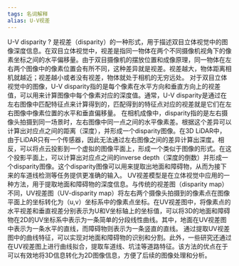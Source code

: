 ```yaml
---
tags: 名词解释
alias: U-V视差
---
```


U-V disparity
?
是视差（disparity）的一种形式，用于描述双目立体视觉中的图像深度信息。在双目立体视觉中，视差是指同一物体在两个不同摄像机视角下的像素坐标之间的水平偏移量。由于双目摄像机的摆放位置和成像原理，同一物体在左右两个图像中的像素位置会有所不同，这种差异就是视差。视差越大，物体距离相机就越近；视差越小或者没有视差，物体就处于相机的无穷远处。
对于双目立体视觉中的图像，U-V disparity指的是每个像素在水平方向和垂直方向上的视差值，可以用来计算图像中每个像素对应的深度值。通常，U-V disparity是通过在左右图像中匹配特征点来计算得到的，匹配得到的特征点对应的视差就是它们在左右图像中像素位置的水平和垂直偏移量。
在相机成像中，disparity指的是左右摄像头拍摄到同一场景时，左右图像中同一点之间的水平像素差。根据这个差异可以计算出对应点之间的距离（深度），并形成一个disparity图像。在3D LiDAR中，由于LiDAR只有一个传感器，因此无法通过左右图像之间的差异计算出深度。相反，可以将点云投影到一个虚拟的图像平面上，形成一个类似于图像的形式。在这个投影平面上，可以计算出对应点之间的inverse depth（深度的倒数）并形成一个disparity图像。这个disparity图像可以用来提取出地面和障碍物，从而为接下来的车道线检测等任务提供更准确的输入。
UV视差模型是在立体视觉中应用的一种方法，用于提取地面和障碍物的深度信息。与传统的视差图（disparity map）不同，UV视差图（UV-disparity map）将左右两个摄像头拍摄到的像素点在图像平面上的坐标转化为（u,v）坐标系中的像素点坐标。在UV视差图中，将像素点的水平视差和垂直视差分别表示为U和V坐标轴上的坐标值，可以将3D的地面和障碍物在2D的UV坐标系中表示为一条简单的分段线性曲线。其中，地面在UV视差图中表示为一条水平的直线，而障碍物则表示为一条竖直的直线。
通过提取UV视差图中的曲线特征，可以实现对地面和障碍物的识别和分割。此外，一些研究还通过在UV视差图上进行曲线拟合，提取车道线、坑洼等道路特征。该方法的优点在于可以有效地将3D信息转化为2D图像信息，方便了后续的图像处理和分析。
<!--SR:!2023-05-30,12,230-->